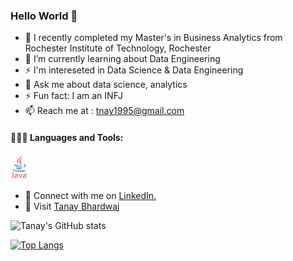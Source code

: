 ### Hello World 👋




- 🔭 I recently completed my Master's in Business Analytics from Rochester Institute of Technology, Rochester 
- 🌱 I’m currently learning about Data Engineering
-  ⚡ I'm intereseted in Data Science & Data Engineering
- 💬 Ask me about data science, analytics
- ⚡ Fun fact: I am an INFJ
- 📫 Reach me at : tnay1995@gmail.com

#### 👨🏻‍💻 Languages and Tools: <br />
  <code><img height="40" src="https://github.com/Tanay0510/Tanay0510/blob/main/Images/Screen%20Shot%202021-05-31%20at%209.43.27%20PM.png"></code>
  

- 🤝 Connect with me on <a href="https://www.linkedin.com/in/tanaybhardwaj/">LinkedIn.</a>
- 👾 Visit [Tanay Bhardwaj](https://tanaybhardwaj.com)

![Tanay's GitHub stats](https://github-readme-stats.vercel.app/api?username=Tanay0510&show_icons=true&theme=radical)

[![Top Langs](https://github-readme-stats.vercel.app/api/top-langs/?username=Tanay0510&layout=compact&theme=radical)](https://github.com/anuraghazra/github-readme-stats)
